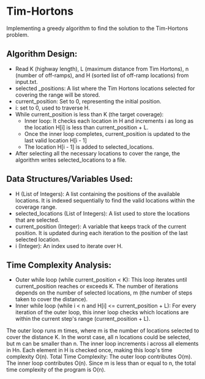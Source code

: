 # Tim-Hortons
Implementing a greedy algorithm to find the solution to the Tim-Hortons problem.

## Algorithm Design:
- Read K (highway length), L (maximum distance from Tim Hortons), n (number of off-ramps), and H (sorted list of off-ramp locations) from input.txt.
- selected _positions: A list where the Tim Hortons locations selected for covering the range will be stored.
- current_position: Set to 0, representing the initial position.
- i: set to 0, used to traverse H.
- While current_position is less than K (the target coverage):
  - Inner loop: It checks each location in H and increments i as long as the location H[i] is less than current_position + L.
  -  Once the inner loop completes, current_position is updated to the last valid location H[i - 1]
  -  The location H[i - 1] is added to selected_locations.
- After selecting all the necessary locations to cover the range, the algorithm writes selected_locations to a file.
## Data Structures/Variables Used:
- H (List of Integers): A list containing the positions of the available locations. It is indexed sequentially to find the valid locations within the coverage range.
- selected_locations (List of Integers): A list used to store the locations that are selected.
- current_position (Integer): A variable that keeps track of the current position. It is updated during each iteration to the position of the last selected location.
- i (Integer): An index used to iterate over H.
## Time Complexity Analysis:
- Outer while loop (while current_position < K): This loop iterates until current_position reaches or exceeds K. The number of iterations depends on the number of selected locations, m (the number of steps taken to cover the distance).
- Inner while loop (while i < n and H[i] <= current_position + L): For every iteration of the outer loop, this inner loop checks which locations are within the current step's range (current_position + L).

The outer loop runs m times, where m is the number of locations selected to cover the distance K. In the worst case, all n locations could be selected, but m can be smaller than n.
The inner loop increments i across all elements in Hn. Each element in H is checked once, making this loop's time complexity O(n).
Total Time Complexity:
The outer loop contributes O(m). The inner loop contributes O(n). Since m is less than or equal to n, the total time complexity of the program is O(n).
